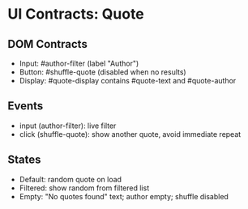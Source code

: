 # UI Contracts: Quote

## DOM Contracts
- Input: #author-filter (label "Author")
- Button: #shuffle-quote (disabled when no results)
- Display: #quote-display contains #quote-text and #quote-author

## Events
- input (author-filter): live filter
- click (shuffle-quote): show another quote, avoid immediate repeat

## States
- Default: random quote on load
- Filtered: show random from filtered list
- Empty: "No quotes found" text; author empty; shuffle disabled
